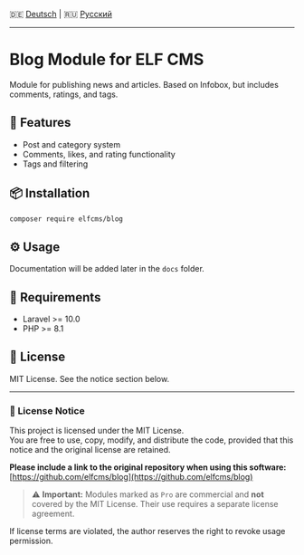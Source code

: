 🇩🇪 [Deutsch](README.de.md) | 🇷🇺 [Русский](README.ru.md)

---
# Blog Module for ELF CMS

Module for publishing news and articles. Based on Infobox, but includes comments, ratings, and tags.

## 🚀 Features

- Post and category system
- Comments, likes, and rating functionality
- Tags and filtering

## 📦 Installation

```bash
composer require elfcms/blog
```

## ⚙️ Usage

Documentation will be added later in the `docs` folder.

## 🧩 Requirements

- Laravel >= 10.0
- PHP >= 8.1

## 🪪 License

MIT License. See the notice section below.

---

### 📜 License Notice

This project is licensed under the MIT License.  
You are free to use, copy, modify, and distribute the code, provided that this notice and the original license are retained.

**Please include a link to the original repository when using this software:**  
[https://github.com/elfcms/blog](https://github.com/elfcms/blog)

> ⚠️ **Important:** Modules marked as `Pro` are commercial and **not** covered by the MIT License. Their use requires a separate license agreement.

If license terms are violated, the author reserves the right to revoke usage permission.